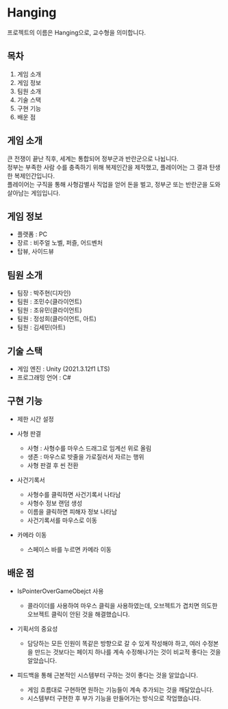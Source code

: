 # Hanging
  프로젝트의 이름은 Hanging으로, 교수형을 의미합니다.

## 목차
  1. 게임 소개
  2. 게임 정보
  3. 팀원 소개
  4. 기술 스택
  5. 구현 기능
  6. 배운 점
  
## 게임 소개
  큰 전쟁이 끝난 직후, 세계는 통합되어 정부군과 반란군으로 나뉩니다. <br/>
  정부는 부족한 사람 수를 충족하기 위해 복제인간을 제작했고, 플레이어는 그 결과 탄생한 복제인간입니다.<br/>
  플레이어는 구직을 통해 사형감별사 직업을 얻어 돈을 벌고, 정부군 또는 반란군을 도와 살아남는 게임입니다.

## 게임 정보
  - 플랫폼 : PC
  - 장르 : 비주얼 노벨, 퍼즐, 어드벤처
  - 탑뷰, 사이드뷰
  
## 팀원 소개
  - 팀장 : 박주현(디자인)
  - 팀원 : 조민수(클라이언트)
  - 팀원 : 조유민(클라이언트)
  - 팀원 : 정성희(클라이언트, 아트)
  - 팀원 : 김세민(아트)
  
## 기술 스택
  - 게임 엔진 : Unity (2021.3.12f1 LTS)
  - 프로그래밍 언어 : C#

## 구현 기능
  - 제한 시간 설정
  
  - 사형 판결    
    - 사형 : 사형수를 마우스 드래그로 임계선 위로 올림
    - 생존 : 마우스로 밧줄을 가로질러서 자르는 행위
    - 사형 판결 후 씬 전환
  
  - 사건기록서
    - 사형수를 클릭하면 사건기록서 나타남
    - 사형수 정보 랜덤 생성
    - 이름을 클릭하면 피해자 정보 나타남
    - 사건기록서를 마우스로 이동
  
  - 카메라 이동
    - 스페이스 바를 누르면 카메라 이동

## 배운 점
  - IsPointerOverGameObejct 사용
    - 콜라이더를 사용하여 마우스 클릭을 사용하였는데, 오브젝트가 겹치면 의도한 오브젝트 클릭이 안된 것을 해결했습니다.
    
  - 기획서의 중요성
    - 담당하는 모든 인원이 똑같은 방향으로 갈 수 있게 작성해야 하고, 여러 수정본을 만드는 것보다는 페이지 하나를 계속 수정해나가는 것이 비교적 좋다는 것을 알았습니다.
    
  - 피드백을 통해 근본적인 시스템부터 구하는 것이 좋다는 것을 알았습니다.
    - 게임 흐름대로 구현하면 원하는 기능들이 계속 추가되는 것을 깨달았습니다.
    - 시스템부터 구현한 후 부가 기능을 만들어가는 방식으로 작업했습니다.
